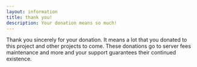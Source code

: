 ```yaml
---
layout: information
title: thank you!
description: Your donation means so much!
---
```

Thank you sincerely for your donation. It means a lot that you donated to this project and other
projects to come. These donations go to server fees maintenance and more and your support guarantees
their continued existence.
